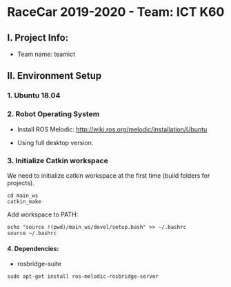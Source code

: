 # RaceCar 2019-2020 - Team: ICT K60

## I. Project Info:

- Team name: teamict

## II. Environment Setup

### 1. Ubuntu 18.04

### 2. Robot Operating System
  
- Install ROS Melodic:
  http://wiki.ros.org/melodic/Installation/Ubuntu

- Using full desktop version.
  
### 3. Initialize Catkin workspace

We need to initialize catkin workspace at the first time (build folders for projects).

```terminal
cd main_ws
catkin_make
```

Add workspace to PATH:

```terminal
echo "source !(pwd)/main_ws/devel/setup.bash" >> ~/.bashrc
source ~/.bashrc
```
  
#### 4. Dependencies: 

- rosbridge-suite

```terminal
sudo apt-get install ros-melodic-rosbridge-server
```